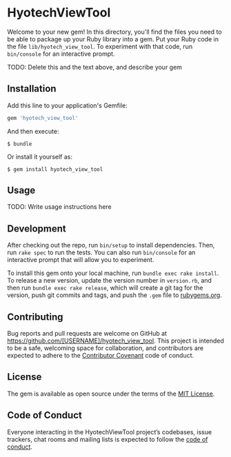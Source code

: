 # HyotechViewTool

Welcome to your new gem! In this directory, you'll find the files you need to be able to package up your Ruby library into a gem. Put your Ruby code in the file `lib/hyotech_view_tool`. To experiment with that code, run `bin/console` for an interactive prompt.

TODO: Delete this and the text above, and describe your gem

## Installation

Add this line to your application's Gemfile:

```ruby
gem 'hyotech_view_tool'
```

And then execute:

    $ bundle

Or install it yourself as:

    $ gem install hyotech_view_tool

## Usage

TODO: Write usage instructions here

## Development

After checking out the repo, run `bin/setup` to install dependencies. Then, run `rake spec` to run the tests. You can also run `bin/console` for an interactive prompt that will allow you to experiment.

To install this gem onto your local machine, run `bundle exec rake install`. To release a new version, update the version number in `version.rb`, and then run `bundle exec rake release`, which will create a git tag for the version, push git commits and tags, and push the `.gem` file to [rubygems.org](https://rubygems.org).

## Contributing

Bug reports and pull requests are welcome on GitHub at https://github.com/[USERNAME]/hyotech_view_tool. This project is intended to be a safe, welcoming space for collaboration, and contributors are expected to adhere to the [Contributor Covenant](http://contributor-covenant.org) code of conduct.

## License

The gem is available as open source under the terms of the [MIT License](https://opensource.org/licenses/MIT).

## Code of Conduct

Everyone interacting in the HyotechViewTool project’s codebases, issue trackers, chat rooms and mailing lists is expected to follow the [code of conduct](https://github.com/[USERNAME]/hyotech_view_tool/blob/master/CODE_OF_CONDUCT.md).

